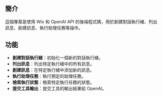 ## 簡介
這個專案是使用 Wix 和 OpenAI API 的後端程式碼，用於創建對話執行緒、列出訊息、創建訊息、執行助理任務等操作。

## 功能
- **創建對話執行緒**：初始化一個新的對話執行緒。
- **列出訊息**：列出特定執行緒中的所有訊息。
- **創建訊息**：在特定執行緒中添加新的訊息。
- **執行助理任務**：執行預定的助理任務。
- **檢索執行狀態**：檢索特定執行任務的狀態。
- **提交工具輸出**：提交工具的輸出結果給 OpenAI。
